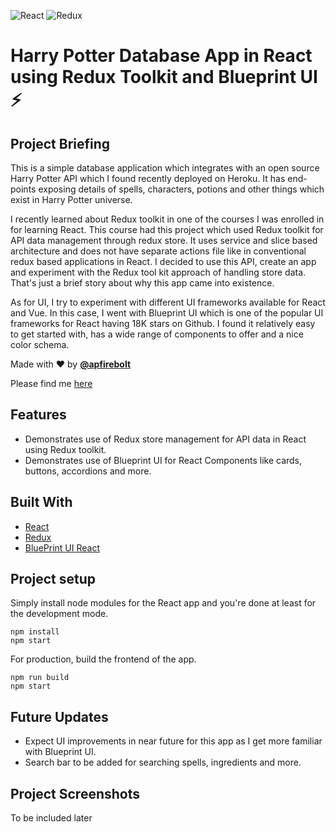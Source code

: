 ![React](https://img.shields.io/badge/react-%2320232a.svg?style=for-the-badge&logo=react&logoColor=%2361DAFB)
![Redux](https://img.shields.io/badge/redux-%23593d88.svg?style=for-the-badge&logo=redux&logoColor=white)

# Harry Potter Database App in React using Redux Toolkit and Blueprint UI ⚡️

## Project Briefing

This is a simple database application which integrates with an open source Harry Potter API which I found recently deployed on Heroku.  It has end-points exposing details of spells, characters, potions and other things which exist in Harry Potter universe. 

I recently learned about Redux toolkit in one of the courses I was enrolled in for learning React. This course had this project which used Redux toolkit for API data management through redux store. It uses service and slice based architecture and does not have separate actions file like in conventional redux based applications in React. I decided to use this API, create an app and experiment with the Redux tool kit approach of handling store data. That's just a brief story about why this app came into existence.

As for UI, I try to experiment with different UI frameworks available for React and Vue. In this case, I went with Blueprint UI which is one of the popular UI frameworks for React having 18K stars on Github. I found it relatively easy to get started with, has a wide range of components to offer and a nice color schema.

Made with ❤️ by **[@apfirebolt](https://github.com/Apfirebolt/)**

Please find me [here](https://apgiiit.com/)
## Features

- Demonstrates use of Redux store management for API data in React using Redux toolkit.
- Demonstrates use of Blueprint UI for React Components like cards, buttons, accordions and more.

## Built With

* [React](https://reactjs.org/)
* [Redux](https://react-redux.js.org/)
* [BluePrint UI React](https://blueprintjs.com/)

## Project setup

Simply install node modules for the React app and you're done at least for the development mode.

```
npm install
npm start
```

For production, build the frontend of the app. 

```
npm run build
npm start
```

## Future Updates

- Expect UI improvements in near future for this app as I get more familiar with Blueprint UI.
- Search bar to be added for searching spells, ingredients and more.

## Project Screenshots

To be included later
